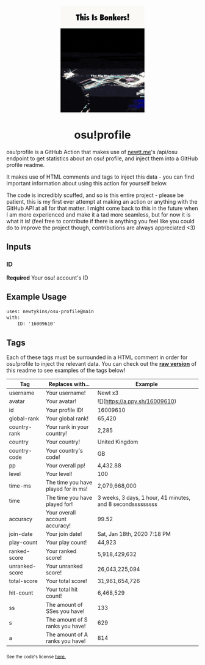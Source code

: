 <div align="center">
    <img src="readme.gif">
    <h1>osu!profile</h1>
</div>

osu!profile is a GitHub Action that makes use of [newtt.me](https://newtt.me/)'s /api/osu endpoint to get statistics about an osu! profile, and inject them into a GitHub profile readme.

It makes use of HTML comments and tags to inject this data - you can find important information about using this action for yourself below.

The code is incredibly scuffed, and so is this entire project - please be patient, this is my first ever attempt at making an action or anything with the GitHub API at all for that matter. I might come back to this in the future when I am more experienced and make it a tad more seamless, but for now it is what it is! (feel free to contribute if there is anything you feel like you could do to improve the project though, contributions are always appreciated <3)

## Inputs

### ID

**Required** Your osu! account's ID

## Example Usage

```
uses: newtykins/osu-profile@main
with:
	ID: '16009610'
```

## Tags

Each of these tags must be surrounded in a HTML comment in order for osu!profile to inject the relevant data. You can check out the [**raw version**](https://raw.githubusercontent.com/newtykins/osu-profile/main/readme.md) of this readme to see examples of the tags below!

| Tag            | Replaces with...                    | Example                                                                     |
| -------------- | ----------------------------------- | --------------------------------------------------------------------------- |
| username       | Your username!                      | <!--osu-username-->Newt x3<!--osu-username-->                               |
| avatar         | Your avatar!                        | ![](<!--osu-avatar-->https://a.ppy.sh/16009610<!--osu-avatar-->)                                     |
| id             | Your profile ID!                    | <!--osu-id-->16009610<!--osu-id-->                                          |
| global-rank    | Your global rank!                   | <!--osu-global-rank-->65,420<!--osu-global-rank-->                         |
| country-rank   | Your rank in your country!          | <!--osu-country-rank-->2,285<!--osu-country-rank-->                        |
| country        | Your country!                       | <!--osu-country-->United Kingdom<!--osu-country-->                          |
| country-code   | Your country's code!                | <!--osu-country-code-->GB<!--osu-country-code-->                            |
| pp             | Your overall pp!                    | <!--osu-pp-->4,432.88<!--osu-pp-->                                              |
| level          | Your level!                         | <!--osu-level-->100<!--osu-level-->                                         |
| time-ms        | The time you have played for in ms! | <!--osu-time-ms-->2,079,668,000<!--osu-time-ms-->                                        |
| time           | The time you have played for!       | <!--osu-time-->3 weeks, 3 days, 1 hour, 41 minutes, and 8 secondsssssssss<!--osu-time--> |
| accuracy       | Your overall account accuracy!      | <!--osu-accuracy-->99.52<!--osu-accuracy-->                                 |
| join-date      | Your join date!                     | <!--osu-join-date-->Sat, Jan 18th, 2020 7:18 PM<!--osu-join-date-->         |
| play-count     | Your play count!                    | <!--osu-play-count-->44,923<!--osu-play-count-->                            |
| ranked-score   | Your ranked score!                  | <!--osu-ranked-score-->5,918,429,632<!--osu-ranked-score-->                 |
| unranked-score | Your unranked score!                | <!--osu-unranked-score-->26,043,225,094<!--osu-unranked-score-->                          |
| total-score    | Your total score!                   | <!--osu-total-score-->31,961,654,726<!--osu-total-score-->                  |
| hit-count      | Your total hit count!               | <!--osu-hit-count-->6,468,529<!--osu-hit-count-->                                    |
| ss             | The amount of SSes you have!        | <!--osu-ss-->133<!--osu-ss-->                                               |
| s              | The amount of S ranks you have!     | <!--osu-s-->629<!--osu-s-->                                                 |
| a              | The amount of A ranks you have!     | <!--osu-a-->814<!--osu-a-->                                                 |

<sub>See the code's license <a href="license.md">here.</sub>
